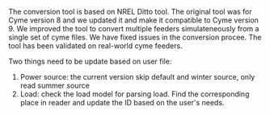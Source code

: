 The conversion tool is based on NREL Ditto tool. The original tool was for Cyme version 8 and we updated it and make it compatible to Cyme version 9. We improved the tool to convert multiple feeders simulateneously from a single set of cyme files. We have fixed issues in the conversion procee. The tool has been validated on real-world cyme feeders.

Two things need to be update based on user file:
1. Power source: the current version skip default and winter source, only read summer source
2. Load: check the load model for parsing load. 
Find the corresponding place in reader and update the ID based on the user's needs.
